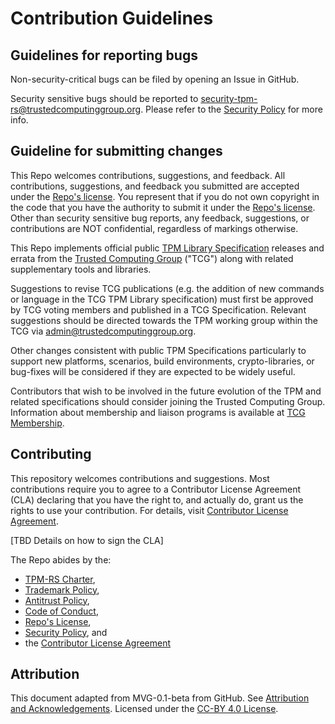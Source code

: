 # Contribution Guidelines

## Guidelines for reporting bugs

Non-security-critical bugs can be filed by opening an Issue in GitHub.

Security sensitive bugs should be reported to
[security-tpm-rs@trustedcomputinggroup.org].
Please refer to the [Security Policy] for more info.

## Guideline for submitting changes

This Repo welcomes contributions, suggestions, and feedback. All
contributions, suggestions, and feedback you submitted are accepted under the
[Repo's license]. You represent that if you do not own
copyright in the code that you have the authority to submit it under the
[Repo's license]. Other than security sensitive bug reports, any
feedback, suggestions, or contributions are NOT confidential, regardless of markings
otherwise.

This Repo implements official public [TPM Library Specification] releases and
errata from the [Trusted Computing Group] ("TCG") along with related supplementary
tools and libraries.

Suggestions to revise TCG publications (e.g. the addition of new commands or
language in the TCG TPM Library specification) must first be approved by TCG
voting members and published in a TCG Specification.  Relevant suggestions
should be directed towards the TPM working group within the TCG via
[admin@trustedcomputinggroup.org].

Other changes consistent with public TPM Specifications particularly to support
new platforms, scenarios, build environments, crypto-libraries, or bug-fixes
will be considered if they are expected to be widely useful.

Contributors that wish to be involved in the future evolution of the TPM and related
specifications should consider joining the Trusted Computing Group.  Information
about membership and liaison programs is available at [TCG Membership].

## Contributing

This repository welcomes contributions and suggestions. Most contributions require
you to agree to a Contributor License Agreement (CLA) declaring that you have
the right to, and actually do, grant us the rights to use your contribution. For
details, visit
[Contributor License Agreement].

[TBD Details on how to sign the CLA]

<!--When you submit a pull request, a CLA-bot will automatically determine whether
you need to provide a CLA and decorate the PR appropriately (e.g., label,
comment). Simply follow the instructions provided by the bot. You will only need
to do this once per Repo.-->

The Repo abides by the:

* [TPM-RS Charter],
* [Trademark Policy],
* [Antitrust Policy],
* [Code of Conduct],
* [Repo's License],
* [Security Policy], and
* the [Contributor License Agreement]

## Attribution

This document adapted from MVG-0.1-beta from GitHub.
See [Attribution and Acknowledgements].
Licensed under the [CC-BY 4.0 License].

[admin@trustedcomputinggroup.org]: mailto:admin@trustedcomputinggroup.org
[Antitrust Policy]: https://github.com/tpm-rs/governance/blob/main/project-docs/ANTITRUST.md
[Attribution and Acknowledgements]: https://github.com/tpm-rs/governance/blob/main/project-docs/ACKNOWLEDGEMENTS.md
[CC-BY 4.0 License]: https://creativecommons.org/licenses/by-sa/4.0/
[Code of Conduct]: https://github.com/tpm-rs/governance/blob/main/project-docs/CODE-OF-CONDUCT.md
[Contributor License Agreement]: https://github.com/tpm-rs/governance/blob/main/project-docs/CONTRIBUTOR-LICENSE-AGREEMENT.md
[Security Policy]: https://github.com/tpm-rs/governance/blob/main/project-docs/SECURITY.md
[TPM-RS Charter]: https://github.com/tpm-rs/governance/blob/main/project-docs/CHARTER.md
[Trademark Policy]: https://github.com/tpm-rs/governance/blob/main/project-docs/TRADEMARKS.md
[Repo's license]: ./LICENSE.md
[security-tpm-rs@trustedcomputinggroup.org]: mailto:security-tpm-rs@trustedcomputinggroup.org
[Trusted Computing Group]: https://github.com/TrustedComputingGroup
[TPM Library Specification]: https://trustedcomputinggroup.org/tpm-library-specification/
[TCG Membership]: https://trustedcomputinggroup.org/membership/
